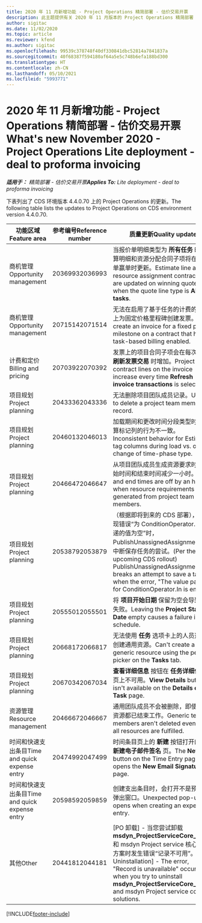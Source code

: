 ```yaml
---
title: 2020 年 11 月新增功能 - Project Operations 精简部署 - 估价交易开票
description: 此主题提供有关 2020 年 11 月版本的 Project Operations 精简部署 - 估价交易开票中推出的质量更新的信息。
author: sigitac
ms.date: 11/02/2020
ms.topic: article
ms.reviewer: kfend
ms.author: sigitac
ms.openlocfilehash: 99539c378748f40df330841dbc52814a7841837a
ms.sourcegitcommit: 40f68387f594180af64a5e5c748b6efa188bd300
ms.translationtype: HT
ms.contentlocale: zh-CN
ms.lasthandoff: 05/10/2021
ms.locfileid: "5993771"
---
```

# <a name="whats-new-november-2020---project-operations-lite-deployment---deal-to-proforma-invoicing"></a><span data-ttu-id="6f817-103">2020 年 11 月新增功能 - Project Operations 精简部署 - 估价交易开票</span><span class="sxs-lookup"><span data-stu-id="6f817-103">What's new November 2020 - Project Operations Lite deployment - deal to proforma invoicing</span></span>

<span data-ttu-id="6f817-104">_**适用于：** 精简部署 - 估价交易开票_</span><span class="sxs-lookup"><span data-stu-id="6f817-104">_**Applies To:** Lite deployment - deal to proforma invoicing_</span></span>

<span data-ttu-id="6f817-105">下表列出了 CDS 环境版本 4.4.0.70 上的 Project Operations 的更新。</span><span class="sxs-lookup"><span data-stu-id="6f817-105">The following table lists the updates to Project Operations on CDS environment version 4.4.0.70.</span></span>

| <span data-ttu-id="6f817-106">功能区域</span><span class="sxs-lookup"><span data-stu-id="6f817-106">Feature area</span></span>                 | <span data-ttu-id="6f817-107">参考编号</span><span class="sxs-lookup"><span data-stu-id="6f817-107">Reference number</span></span> | <span data-ttu-id="6f817-108">质量更新</span><span class="sxs-lookup"><span data-stu-id="6f817-108">Quality update</span></span>                                                                                                                                                                    |
|------------------------------|------------------|-----------------------------------------------------------------------------------------------------------------------------------------------------------------------------------|
| <span data-ttu-id="6f817-109">  商机管理</span><span class="sxs-lookup"><span data-stu-id="6f817-109">Opportunity management</span></span>       | <span data-ttu-id="6f817-110">2036993</span><span class="sxs-lookup"><span data-stu-id="6f817-110">2036993</span></span>          | <span data-ttu-id="6f817-111">当报价单明细类型为 **所有任务** 时，估算明细和资源分配合同子项将在报价单赢单时更新。</span><span class="sxs-lookup"><span data-stu-id="6f817-111">Estimate line and resource   assignment contract lines are updated on winning quotes when the quote line   type is **All tasks**.</span></span>                                                 |
| <span data-ttu-id="6f817-112">  商机管理</span><span class="sxs-lookup"><span data-stu-id="6f817-112">Opportunity management</span></span>       | <span data-ttu-id="6f817-113">2071514</span><span class="sxs-lookup"><span data-stu-id="6f817-113">2071514</span></span>          | <span data-ttu-id="6f817-114">无法在启用了基于任务的计费的合同上为固定价格里程碑创建发票。</span><span class="sxs-lookup"><span data-stu-id="6f817-114">Can't create an invoice for a   fixed price milestone on a contract that has task-based billing enabled.</span></span>                                                                          |
| <span data-ttu-id="6f817-115">计费和定价</span><span class="sxs-lookup"><span data-stu-id="6f817-115">Billing and pricing</span></span>          | <span data-ttu-id="6f817-116">2070392</span><span class="sxs-lookup"><span data-stu-id="6f817-116">2070392</span></span>          | <span data-ttu-id="6f817-117">发票上的项目合同子项会在每次选择 **刷新发票交易** 时增加。</span><span class="sxs-lookup"><span data-stu-id="6f817-117">Project contract lines on the   invoice increase every time **Refresh invoice transactions** is   selected.</span></span>                                                                       |
| <span data-ttu-id="6f817-118">项目规划</span><span class="sxs-lookup"><span data-stu-id="6f817-118">Project planning</span></span>             | <span data-ttu-id="6f817-119">2043336</span><span class="sxs-lookup"><span data-stu-id="6f817-119">2043336</span></span>          | <span data-ttu-id="6f817-120">无法删除项目团队成员记录。</span><span class="sxs-lookup"><span data-stu-id="6f817-120">Unable to delete a project team member record.</span></span>                                                                                                                                    |
| <span data-ttu-id="6f817-121">项目规划</span><span class="sxs-lookup"><span data-stu-id="6f817-121">Project planning</span></span>             | <span data-ttu-id="6f817-122">2046013</span><span class="sxs-lookup"><span data-stu-id="6f817-122">2046013</span></span>          | <span data-ttu-id="6f817-123">加载期间和更改时间分段类型时，估算标记列的行为不一致。</span><span class="sxs-lookup"><span data-stu-id="6f817-123">Inconsistent behavior for   Estimates tag columns during load vs. on change of time-phase type.</span></span>                                                                                   |
| <span data-ttu-id="6f817-124">项目规划</span><span class="sxs-lookup"><span data-stu-id="6f817-124">Project planning</span></span>             | <span data-ttu-id="6f817-125">2046647</span><span class="sxs-lookup"><span data-stu-id="6f817-125">2046647</span></span>          | <span data-ttu-id="6f817-126">从项目团队成员生成资源要求时，开始时间和结束时间减少一小时。</span><span class="sxs-lookup"><span data-stu-id="6f817-126">Start and end times are off by   an hour when resource requirements are generated from project team members.</span></span>                                                                      |
| <span data-ttu-id="6f817-127">项目规划</span><span class="sxs-lookup"><span data-stu-id="6f817-127">Project planning</span></span>             | <span data-ttu-id="6f817-128">2053879</span><span class="sxs-lookup"><span data-stu-id="6f817-128">2053879</span></span>          | <span data-ttu-id="6f817-129">（根据即将到来的 CDS 部署），当出现错误“为 ConditionOperator.In 传递的值为空”时，PublishUnassignedAssignments 会中断保存任务的尝试。</span><span class="sxs-lookup"><span data-stu-id="6f817-129">(Per the upcoming CDS   rollout)   PublishUnassignedAssignments   breaks an attempt to save a task when  the error, "The   value passed for ConditionOperator.In is   empty."</span></span> |
| <span data-ttu-id="6f817-130">项目规划</span><span class="sxs-lookup"><span data-stu-id="6f817-130">Project planning</span></span>             | <span data-ttu-id="6f817-131">2055501</span><span class="sxs-lookup"><span data-stu-id="6f817-131">2055501</span></span>          | <span data-ttu-id="6f817-132">将 **项目开始日期** 保留为空会导致计划失败。</span><span class="sxs-lookup"><span data-stu-id="6f817-132">Leaving the **Project Start   Date** empty causes a failure in the schedule.</span></span>                                                                                                      |
| <span data-ttu-id="6f817-133">项目规划</span><span class="sxs-lookup"><span data-stu-id="6f817-133">Project planning</span></span>             | <span data-ttu-id="6f817-134">2066817</span><span class="sxs-lookup"><span data-stu-id="6f817-134">2066817</span></span>          | <span data-ttu-id="6f817-135">无法使用 **任务** 选项卡上的人员选取器创建通用资源。</span><span class="sxs-lookup"><span data-stu-id="6f817-135">Can't create a generic   resource   using the people picker on   the **Tasks** tab.</span></span>                                                                                               |
| <span data-ttu-id="6f817-136">项目规划</span><span class="sxs-lookup"><span data-stu-id="6f817-136">Project planning</span></span>             | <span data-ttu-id="6f817-137">2067034</span><span class="sxs-lookup"><span data-stu-id="6f817-137">2067034</span></span>          | <span data-ttu-id="6f817-138">**查看详细信息** 按钮在 **任务详细信息** 页上不可用。</span><span class="sxs-lookup"><span data-stu-id="6f817-138">**View Details** button isn't available on the **Details of Task** page.</span></span>                                                                                                         |
| <span data-ttu-id="6f817-139">资源管理</span><span class="sxs-lookup"><span data-stu-id="6f817-139">Resource management</span></span>          | <span data-ttu-id="6f817-140">2046667</span><span class="sxs-lookup"><span data-stu-id="6f817-140">2046667</span></span>          | <span data-ttu-id="6f817-141">通用团队成员不会被删除，即使所有资源都已结束工作。</span><span class="sxs-lookup"><span data-stu-id="6f817-141">Generic team members aren't   deleted even after all resources are fulfilled.</span></span>                                                                                                     |
| <span data-ttu-id="6f817-142">时间和快速支出条目</span><span class="sxs-lookup"><span data-stu-id="6f817-142">Time and quick expense entry</span></span> | <span data-ttu-id="6f817-143">2047499</span><span class="sxs-lookup"><span data-stu-id="6f817-143">2047499</span></span>          | <span data-ttu-id="6f817-144">时间条目页上的 **新建** 按钮打开的是 **新建电子邮件签名** 页。</span><span class="sxs-lookup"><span data-stu-id="6f817-144">The **New** button on the Time   Entry page opens the **New Email Signature** page.</span></span>                                                                                               |
| <span data-ttu-id="6f817-145">时间和快速支出条目</span><span class="sxs-lookup"><span data-stu-id="6f817-145">Time and quick expense entry</span></span> | <span data-ttu-id="6f817-146">2059859</span><span class="sxs-lookup"><span data-stu-id="6f817-146">2059859</span></span>          | <span data-ttu-id="6f817-147">创建支出条目时，会打开不是预期的弹出窗口。</span><span class="sxs-lookup"><span data-stu-id="6f817-147">Unexpected   pop-up opens when creating an expense entry.</span></span>                                                                                                                         |
| <span data-ttu-id="6f817-148">其他</span><span class="sxs-lookup"><span data-stu-id="6f817-148">Other</span></span>                        | <span data-ttu-id="6f817-149">2044181</span><span class="sxs-lookup"><span data-stu-id="6f817-149">2044181</span></span>          | <span data-ttu-id="6f817-150">[PO 卸载] - 当您尝试卸载 **msdyn_ProjectServiceCore_Patch** 和 msdyn Project service 核心解决方案时发生错误“记录不可用”。</span><span class="sxs-lookup"><span data-stu-id="6f817-150">[PO Uninstallation] - The error,   "Record is unavailable" occurs when you try to uninstall   **msdyn_ProjectServiceCore_Patch** and msdyn Project service core solutions.</span></span>        |


[!INCLUDE[footer-include](../../includes/footer-banner.md)]